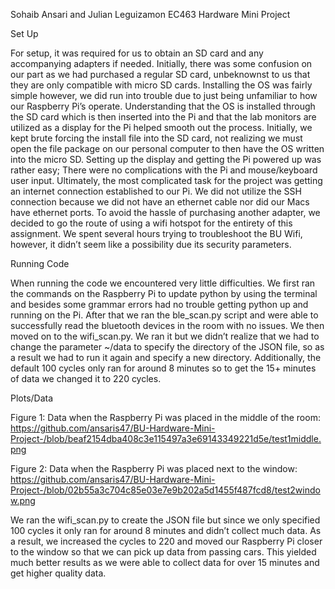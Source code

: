 Sohaib Ansari and Julian Leguizamon
EC463
Hardware Mini Project 



Set Up

For setup, it was required for us to obtain an SD card and any accompanying adapters if needed. Initially, there was some confusion on our part as we had 
purchased a regular SD card, unbeknownst to us that they are only compatible with micro SD cards. Installing the OS was fairly simple however, we did run into 
trouble due to just being unfamiliar to how our Raspberry Pi’s operate. Understanding that the OS is installed through the SD card which is then inserted into 
the Pi and that the lab monitors are utilized as a display for the Pi helped smooth out the process. Initially, we kept brute forcing the install file into the 
SD card, not realizing we must open the file package on our personal computer to then have the OS written into the micro SD. Setting up the display and getting 
the Pi powered up was rather easy; There were no complications with the Pi and mouse/keyboard user input. Ultimately, the most complicated task for the project 
was getting an internet connection established to our Pi. We did not utilize the SSH connection because we did not have an ethernet cable nor did our Macs have 
ethernet ports. To avoid the hassle of purchasing another adapter, we decided to go the route of using a wifi hotspot for the entirety of this assignment. We 
spent several hours trying to troubleshoot the BU Wifi, however, it didn’t seem like a possibility due its security parameters.  


Running Code

When running the code we encountered very little difficulties. We first ran the commands on the Raspberry Pi to update python by using the terminal and besides 
some grammar errors had no trouble getting python up and running on the Pi. After that we ran the ble_scan.py script and were able to successfully read the 
bluetooth devices in the room with no issues. We then moved on to the wifi_scan.py. We ran it but we didn’t realize that we had to change the parameter ~/data to 
specify the directory of the JSON file, so as a result we had to run it again and specify a new directory. Additionally, the default 100 cycles only ran for 
around 8 minutes so to get the 15+ minutes of data we changed it to 220 cycles. 


Plots/Data

Figure 1: Data when the Raspberry Pi was placed in the middle of the room:
https://github.com/ansaris47/BU-Hardware-Mini-Project-/blob/beaf2154dba408c3e115497a3e69143349221d5e/test1middle.png



Figure 2: Data when the Raspberry Pi was placed next to the window: 
https://github.com/ansaris47/BU-Hardware-Mini-Project-/blob/02b55a3c704c85e03e7e9b202a5d1455f487fcd8/test2window.png



We ran the wifi_scan.py to create the JSON file but since we only specified 100 cycles it only ran for around 8 minutes and didn’t collect much data. As a 
result, we increased the cycles to 220 and moved our Raspberry Pi closer to the window so that we can pick up data from passing cars. This yielded much better 
results as we were able to collect data for over 15 minutes and get higher quality data.
